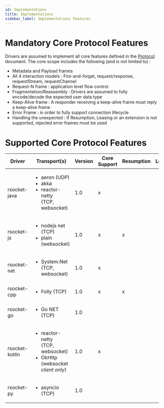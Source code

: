 ```yaml
---
id: Implementations
title: Implementations
sidebar_label: Implementations Features
---
```


# Mandatory Core Protocol Features

Drivers are assumed to implement all core features defined in the [Protocol](Protocol) document.
The core scope includes the following (and is not limited to) :

* Metadata and Payload frames
* All 4 interaction models : Fire-and-forget, request/response, requestStream, requestChannel
* Request-N frame : application level flow control
* Fragmentation/Reassembly : Drivers are assumed to fully encode/decode the expected user data type
* Keep-Alive frame : A responder receiving a keep-alive frame must reply a keep-alive frame
* Error Frame : in order to fully support connection lifecycle
* Handling the unexpected : If Resumption, Leasing or an extension is not supported, rejected error frames must be used


# Supported Core Protocol Features

| Driver | Transport(s) | Version | Core Support | Resumption | Leasing | RPC |  
|------|------|------|------|------|------|------| 
| rsocket-java |  <ul><li>aeron (UDP)</li><li>akka</li><li>reactor-netty <br />(TCP, websocket)</li></ul> | 1.0 | x |    |   | x   | 
| rsocket-js   |  <ul><li>nodejs net (TCP)</li><li>plain (websocket)</li></ul>  | 1.0  | x  |  x  |  | x  | 
| rsocket-net |  <ul><li>System.Net <br />(TCP, websocket)</li></ul>   | 1.0   | x |   |   | x  | 
| rsocket-cpp |  <ul><li>Folly (TCP)</li></ul> | 1.0   |  x  |x   |    | | 
| rsocket-go |  <ul><li>Go NET (TCP)</li></ul>  | 1.0   |   |   |    |  | 
| rsocket-kotlin |  <ul><li>reactor-netty <br />(TCP, websocket)</li><li>OkHttp <br />(websocket _client only_)</li></ul>   | 1.0 | x |   |  |    |  
| rsocket-py |  <ul><li>asyncio (TCP)</li></ul>  | 1.0  |    |   |    |   |  